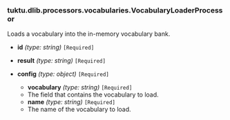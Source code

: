 ### tuktu.dlib.processors.vocabularies.VocabularyLoaderProcessor
Loads a vocabulary into the in-memory vocabulary bank.

  * **id** *(type: string)* `[Required]`

  * **result** *(type: string)* `[Required]`

  * **config** *(type: object)* `[Required]`

    * **vocabulary** *(type: string)* `[Required]`
    - The field that contains the vocabulary to load.

    * **name** *(type: string)* `[Required]`
    - The name of the vocabulary to load.

